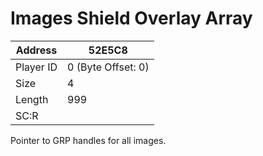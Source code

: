 
#  Images Shield Overlay Array
Address   | 52E5C8
----------|-------------
Player ID | 0 (Byte Offset: 0)
Size 	  | 4
Length 	  | 999
SC:R      | 

Pointer to GRP handles for all images.
